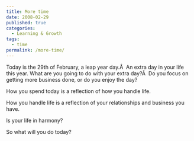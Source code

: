 ```yaml
---
title: More time
date: 2008-02-29
published: true
categories:
  - Learning & Growth
tags:
  - time
permalink: /more-time/
---
```

Today is the 29th of February, a leap year day.Â  An extra day in your life this year. What are you going to do with your extra day?Â  Do you focus on getting more business done, or do you enjoy the day?

How you spend today is a reflection of how you handle life.

How you handle life is a reflection of your relationships and business you have.

Is your life in harmony?

So what will you do today?